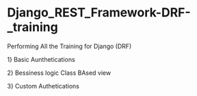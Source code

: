 # Django_REST_Framework-DRF-_training
Performing All the Training for Django (DRF)


1} Basic Aunthetications

2} Bessiness logic Class BAsed view

3} Custom Authetications 
